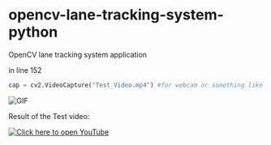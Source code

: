 # opencv-lane-tracking-system-python

OpenCV lane tracking system application

in line 152
```py
cap = cv2.VideoCapture("Test_Video.mp4") #for webcam or something like that use cv2.VideoCapture(0)
```

![GIF](https://media.giphy.com/media/xtz71NBAOpOCfXEvjN/giphy.gif)

Result of the Test video:

[![Click here to open YouTube](https://img.youtube.com/vi/watch?v=0WWI2dR-hwE.jpg)](https://www.youtube.com/watch?v=0WWI2dR-hwE)
